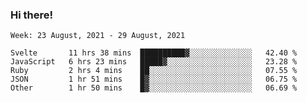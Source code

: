 ### Hi there!

<!--START_SECTION:waka-->
```text
Week: 23 August, 2021 - 29 August, 2021

Svelte       11 hrs 38 mins  ██████████▓░░░░░░░░░░░░░░   42.40 % 
JavaScript   6 hrs 23 mins   █████▓░░░░░░░░░░░░░░░░░░░   23.28 % 
Ruby         2 hrs 4 mins    ██░░░░░░░░░░░░░░░░░░░░░░░   07.55 % 
JSON         1 hr 51 mins    █▓░░░░░░░░░░░░░░░░░░░░░░░   06.75 % 
Other        1 hr 50 mins    █▓░░░░░░░░░░░░░░░░░░░░░░░   06.69 % 
```
<!--END_SECTION:waka-->
